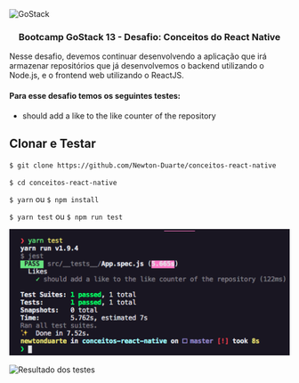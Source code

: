 <img alt="GoStack" src="https://storage.googleapis.com/golden-wind/bootcamp-gostack/header-desafios-new.png" />

<h3 align="center">Bootcamp GoStack 13 - Desafio: Conceitos do React Native</h3>

Nesse desafio, devemos continuar desenvolvendo a aplicação que irá armazenar repositórios que já desenvolvemos o backend utilizando o Node.js, e o frontend web utilizando o ReactJS.

#### Para esse desafio temos os seguintes testes:

- should add a like to the like counter of the repository

## Clonar e Testar

`$ git clone https://github.com/Newton-Duarte/conceitos-react-native`

`$ cd conceitos-react-native`

`$ yarn` ou `$ npm install`

`$ yarn test` ou `$ npm run test`

![Resultado dos testes](/tests-result.png)

![Resultado dos testes](/gostack-frontend.png)